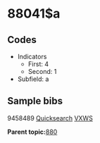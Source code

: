 # 88041$a

## Codes

-   Indicators
    -   First: 4
    -   Second: 1
-   Subfield: a

## Sample bibs

9458489 [Quicksearch](https://search.library.yale.edu/catalog/9458489) [VXWS](http://prodorbis.library.yale.edu:7014/vxws/GetHoldingsService?bibId=9458489)

**Parent topic:**[880](../../tags/880/880.md)

